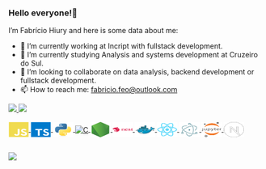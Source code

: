 ### Hello everyone!👋

I’m Fabrício Hiury and here is some data about me:

- 🔭 I’m currently working at Incript with fullstack development.
- 🌱 I’m currently studying Analysis and systems development at Cruzeiro do Sul.
- 👯 I’m looking to collaborate on data analysis, backend development or fullstack development.
- 📫 How to reach me: fabricio.feo@outlook.com
<div><a href="https://github.com/FabricioHiury">
  <img height="180em" src="https://github-readme-stats.vercel.app/api?username=FabricioHiury&count_private=true&show_icons=true&theme=blueberry"/>
  <img height="180em" src="https://github-readme-stats.vercel.app/api/top-langs/?username=FabricioHiury&layout=compact&langs_count=8&theme=blueberry"/>
  </div>
<div style="display: inline_block"><br>
  <img align="center" alt="Js" height="30" width="40" src="https://raw.githubusercontent.com/devicons/devicon/master/icons/javascript/javascript-plain.svg">
  <img align="center" alt="TS" height="30" width="40" src="https://github.com/devicons/devicon/blob/master/icons/typescript/typescript-original.svg">
  <img align="center" alt="Python" height="30" width="40" src="https://raw.githubusercontent.com/devicons/devicon/master/icons/python/python-original.svg">
  <img align="center" alt="C" height="30" width="40" src="https://cdn.jsdelivr.net/gh/devicons/devicon/icons/c/c-original.svg">
  <img align="center" alt="Node" height="30" width="40" src="https://github.com/devicons/devicon/blob/master/icons/nodejs/nodejs-original.svg">  
  <img align="center" alt="nestjs" height="30" width="40" src="https://github.com/devicons/devicon/blob/master/icons/nestjs/nestjs-plain-wordmark.svg">  
  <img align="center" alt="Docker" height="30" width="40" src="https://github.com/devicons/devicon/blob/master/icons/docker/docker-original.svg">
  <img align="center" alt="React" height="30" width="40" src="https://raw.githubusercontent.com/devicons/devicon/master/icons/react/react-original.svg">
  <img align="center" alt="Electron" height="30" width="40" src="https://github.com/devicons/devicon/blob/master/icons/electron/electron-original.svg">
  <img align="center" alt="Jupyter" height="30" width="40" src="https://github.com/devicons/devicon/blob/master/icons/jupyter/jupyter-original-wordmark.svg">
  <img align="center" alt="Next" height="30" width="40" src="https://github.com/devicons/devicon/blob/master/icons/nextjs/nextjs-line.svg">
</div>
  
  ##
 
<div>  
  <a href="https://www.linkedin.com/in/fabricio-hiury/" target="_blank"><img src="https://img.shields.io/badge/-LinkedIn-%230077B5?style=for-the-badge&logo=linkedin&logoColor=white" target="_blank"></a>  
</div>
